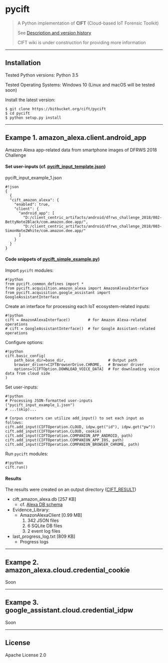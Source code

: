 pycift
================================

> A Python implementation of **CIFT** (Cloud-based IoT Forensic Toolkit)
> 
> See [Description and version history](https://bitbucket.org/cift/pycift/src/master/pycift/__init__.py?fileviewer=file-view-default)
>
> CIFT wiki is under construction for providing more information

- - -

## Installation

Tested Python versions: Python 3.5

Tested Operating Systems: Windows 10 (Linux and macOS will be tested soon)

Install the latest version:

	$ git clone https://bitbucket.org/cift/pycift
	$ cd pycift
	$ python setup.py install

- - -

## Exampe 1. amazon_alexa.client.android_app

Amazon Alexa app-related data from smartphone images of DFRWS 2018 Challenge

#### Set user-inputs (cf. [pycift_input_template.json](https://bitbucket.org/cift/pycift/src/master/example/pycift_input_template.json?fileviewer=file-view-default))

pycift_input_example_1.json

```
#!json
{
  {
  "cift_amazon_alexa": {
    "enabled": true,
    "client": {
      "android_app": [
        "D:/client_centric_artifacts/android/dfrws_challenge_2018/002-BettyNote2Black/com.amazon.dee.app/",
        "D:/client_centric_artifacts/android/dfrws_challenge_2018/003-SimonNote2White/com.amazon.dee.app/"
      ]
    }
  }
}
```

#### Code snippets of [pycift_simple_example.py](https://bitbucket.org/cift/pycift/src/master/example/pycift_simple_example.py?fileviewer=file-view-default))

Import `pycift` modules:

```
#!python
from pycift.common_defines import *
from pycift.acquisition.amazon_alexa import AmazonAlexaInterface
from pycift.acquisition.google_assistant import GoogleAssistantInterface 		
```

Create an interface for processing each IoT ecosystem-related inputs:
```
#!python
cift = AmazonAlexaInterface()        # for Amazon Alexa-related operations
# cift = GoogleAssistantInterface()  # for Google Assistant-related operations
```

Configure options:

```
#!python
cift.basic_config(
    path_base_dir=base_dir,                   # Output path
    browser_driver=CIFTBrowserDrive.CHROME,   # Browser driver
    options=[CIFTOption.DOWNLOAD_VOICE_DATA]  # For downloading voice data from cloud side
)
```

Set user-inputs:

```
#!python
# Processing JSON-formatted user-inputs ("pycift_input_example_1.json")
# ...(skip)...

# Corpus creators can utilize add_input() to set each input as follows:
cift.add_input(CIFTOperation.CLOUD, idpw.get("id"), idpw.get("pw"))
cift.add_input(CIFTOperation.CLOUD, cookie)
cift.add_input(CIFTOperation.COMPANION_APP_ANDROID, path)
cift.add_input(CIFTOperation.COMPANION_APP_IOS, path)
cift.add_input(CIFTOperation.COMPANION_BROWSER_CHROME, path)
```

Run `pycift` modules:

```
#!python
cift.run()
```

#### Results

The results were created on an output directory ([CIFT_RESULT](https://bitbucket.org/cift/pycift/src/master/example/(EXAMPLE-1)_CIFT_RESULT_DC2018/))

+ cift_amazon_alexa.db [257 KB]
    * cf. [Alexa DB schema](https://bitbucket.org/cift/pycift/src/master/pycift/report/db_models_amazon_alexa.py) 
+ Evidence_Library:
    * AmazonAlexaClient [0.99 MB]
        1. 342 JSON files
        2. 6 SQLite DB files
        3. 2 event log files        
+ last_progress_log.txt [809 KB]
    * Progress logs

- - -

## Exampe 2. amazon_alexa.cloud.credential_cookie

Soon

- - -

## Exampe 3. google_assistant.cloud.credential_idpw

Soon

- - -

## License

Apache License 2.0

